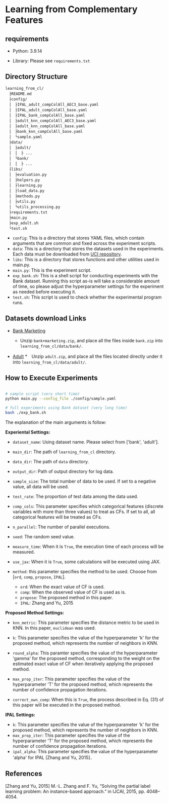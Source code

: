 # Learning from Complementary Features

## requirements

* Python: 3.9.14

* Library: Please see `requirements.txt`

## Directory Structure

```
learning_from_cl/
　├README.md
　├config/
　│　├IPAL_adult_compColAll_AEC3_base.yaml
　│　├IPAL_adult_compColAll_base.yaml
　│　├IPAL_bank_compColAll_base.yaml
　│　├adult_knn_compColAll_AEC3_base.yaml
　│　├adult_knn_compColAll_base.yaml
　│　├bank_knn_compColAll_base.yaml
　│　└sample.yaml
　├data/
　│　├adult/
　│　│　├ ...
　│　└bank/
　│　│　├ ...
　├libs/
　│　├evaluation.py
　│　├helpers.py
　│　├learning.py
　│　├load_data.py
　│　├methods.py
　│　├utils.py
　│　└utils_processing.py
　├requirements.txt
　├main.py
　├exp_adult.sh
　└test.sh
```

* `config`: This is a directory that stores YAML files, which contain arguments that are common and fixed across the experiment scripts.
* `data`: This is a directory that stores the datasets used in the experiments. Each data must be downloaded from [UCI repository](https://archive.ics.uci.edu/).
* `libs`: This is a directory that stores functions and other utilities used in main.py.
* `main.py`: This is the experiment script.
* `exp_bank.sh`: This is a shell script for conducting experiments with the Bank dataset. Running this script as-is will take a considerable amount of time, so please adjust the hyperparameter settings for the experiment as needed before executing it.
* `test.sh`: This script is used to check whether the experimental program runs.

## Datasets download Links

* [Bank Marketing](https://archive.ics.uci.edu/dataset/222/bank+marketing)
  * Unzip `bank+marketing.zip`, and place all the files inside `bank.zip` into `learning_from_cl/data/bank/`.

* [Adult](https://archive.ics.uci.edu/dataset/2/adult)
  *　Unzip `adult.zip`, and place all the files located directly under it into `learning_from_cl/data/adult/`.

## How to Execute Experiments

```bash

# sample script (very short time)
python main.py --config_file ./config/sample.yaml

# full experiments using Bank dataset (very long time)
bash ./exp_bank.sh

```

The explanation of the main arguments is follow:

**Experiental Settings:**
* `dataset_name`: Using dataset name. Please select from ['bank', 'adult'].

* `main_dir`: The path of `learning_from_cl` directory.

* `data_dir`: The path of `data` directory.

* `output_dir`: Path of output directory for log data. 

* `sample_size`: The total number of data to be used. If set to a negative value, all data will be used.

* `test_rate`: The proportion of test data among the data used.

* `comp_cols`: This parameter specifies which categorical features (discrete variables with more than three values) to treat as CFs. If set to all, all categorical features will be treated as CFs.

* `n_parallel`: The number of parallel executions.

* `seed`: The random seed value.

* `measure_time`: When it is `True`, the execution time of each process will be measured.

* `use_jax`: When it is `True`, some calculations will be executed using JAX.

* `method`: this parameter specifies the method to be used. Choose from [`ord`, `comp`, `propose`, `IPAL`].
  * `ord`:  When the exact value of CF is used.
  * `comp`: When the observed value of CF is used as is.
  * `propose`: The proposed method in this paper.
  * `IPAL`: Zhang and Yu, 2015

**Proposed Method Settings:**

* `knn_metric`: This parameter specifies the distance metric to be used in KNN. In this paper, `euclidean` was used.

* `k`: This parameter specifies the value of the hyperparameter 'k' for the proposed method, which represents the number of neighbors in KNN.

* `round_alpha`: This paramter specifies the value of the hyperparameter 'gamma' for the proposed method, corresponding to the weight on the estimated exact value of CF when iteratively applying the proposed method.

* `max_prop_iter`: This parameter specifies the value of the hyperparameter 'T' for the proposed method, which represents the number of confidence propagation iterations.

* `correct_own_comp`: When this is `True`, the process described in Eq. (31) of this paper will be executed in the proposed method.

**IPAL Settings:**

* `k`: This parameter specifies the value of the hyperparameter 'k' for the proposed method, which represents the number of neighbors in KNN.
* `max_prop_iter`: This parameter specifies the value of the hyperparameter 'T' for the proposed method, which represents the number of confidence propagation iterations.
* `ipal_alpha`: This parameter specifies the value of the hyperparameter 'alpha' for IPAL [Zhang and Yu, 2015]．

## References

[Zhang and Yu, 2015] M.-L. Zhang and F. Yu, “Solving the partial label learning problem: An
instance-based approach.” in IJCAI, 2015, pp. 4048–4054.
